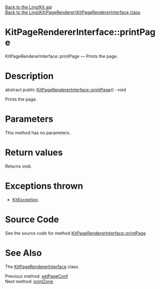 [Back to the Ling/Kit api](https://github.com/lingtalfi/Kit/blob/master/doc/api/Ling/Kit.md)<br>
[Back to the Ling\Kit\PageRenderer\KitPageRendererInterface class](https://github.com/lingtalfi/Kit/blob/master/doc/api/Ling/Kit/PageRenderer/KitPageRendererInterface.md)


KitPageRendererInterface::printPage
================



KitPageRendererInterface::printPage — Prints the page.




Description
================


abstract public [KitPageRendererInterface::printPage](https://github.com/lingtalfi/Kit/blob/master/doc/api/Ling/Kit/PageRenderer/KitPageRendererInterface/printPage.md)() : void




Prints the page.




Parameters
================

This method has no parameters.


Return values
================

Returns void.


Exceptions thrown
================

- [KitException](https://github.com/lingtalfi/Kit/blob/master/doc/api/Ling/Kit/Exception/KitException.md).&nbsp;







Source Code
===========
See the source code for method [KitPageRendererInterface::printPage](https://github.com/lingtalfi/Kit/blob/master/PageRenderer/KitPageRendererInterface.php#L31-L31)


See Also
================

The [KitPageRendererInterface](https://github.com/lingtalfi/Kit/blob/master/doc/api/Ling/Kit/PageRenderer/KitPageRendererInterface.md) class.

Previous method: [setPageConf](https://github.com/lingtalfi/Kit/blob/master/doc/api/Ling/Kit/PageRenderer/KitPageRendererInterface/setPageConf.md)<br>Next method: [printZone](https://github.com/lingtalfi/Kit/blob/master/doc/api/Ling/Kit/PageRenderer/KitPageRendererInterface/printZone.md)<br>

